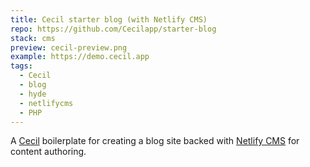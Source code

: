 ```yaml
---
title: Cecil starter blog (with Netlify CMS)
repo: https://github.com/Cecilapp/starter-blog
stack: cms
preview: cecil-preview.png
example: https://demo.cecil.app
tags:
  - Cecil
  - blog
  - hyde
  - netlifycms
  - PHP
---
```


A [Cecil](https://cecil.app) boilerplate for creating a blog site backed with [Netlify CMS](https://www.netlifycms.org) for content authoring.

